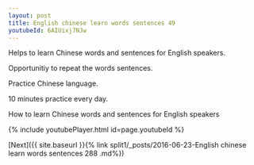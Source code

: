 ```yaml
---
layout: post
title: English chinese learn words sentences 49 
youtubeId: 6AIUixj7NJw
---
```

 
 
Helps to learn Chinese words and sentences for English speakers.

Opportunitiy to repeat the words sentences. 

Practice Chinese language. 
 
10 minutes practice every day. 
 
How to learn Chinese words and sentences for English speakers 
 
{% include youtubePlayer.html id=page.youtubeId %}
 
 
[Next]({{ site.baseurl }}{% link  split1/_posts/2016-06-23-English chinese learn words sentences 288 .md%})
 
